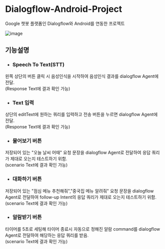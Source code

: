 # Dialogflow-Android-Project
Google 챗봇 플랫폼인 Dialogflow와 Android를 연동한 프로젝트

![image](https://user-images.githubusercontent.com/42290273/99203755-dd1c7580-27f6-11eb-93f8-42c75a8180f5.png)

## 기능설명
* ### Speech To Text(STT)
 왼쪽 상단의 버튼 클릭 시 음성인식을 시작하여 음성인식 결과를 dialogflow Agent에 전달.  
 (Response Text에 결과 확인 가능)
* ### Text 입력 
 상단의 editText에 원하는 쿼리를 입력하고 전송 버튼을 누르면 dialogflow Agent에 전달.  
 (Response Text에 결과 확인 가능)
* ### 물어보기 버튼
 저장되어 있는 "오늘 날씨 어때" 요청 문장을 dialogflow Agent로 전달하여 응답 쿼리가 제대로 오는지 테스트하기 위함.  
 (scenario Text에 결과 확인 가능)
* ### 대화하기 버튼
 저장되어 있는 "점심 메뉴 추천해줘","중국집 메뉴 알려줘" 요청 문장을 dialogflow Agent로 전달하여 follow-up Intent의 응답 쿼리가 제대로 오는지 테스트하기 위함.  
 (scenario Text에 결과 확인 가능)
* ### 알람받기 버튼
 타이머를 5초로 세팅해 타이머 종료시 자동으로 정해진 알람 command를 dialogflow Agent로 전달하여 해당하는 응답 쿼리를 받음.  
 (scenario Text에 결과 확인 가능)
